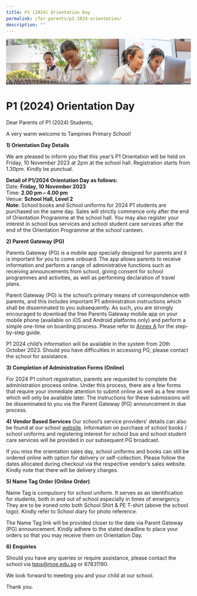 ```yaml
---
title: P1 (2024) Orientation Day
permalink: /for-parents/p1-2024-orientation/
description: ""
---
```

![](/images/ForParents.jpg)

P1 (2024) Orientation Day
=======================

Dear Parents of P1 (2024) Students,

A very warm welcome to Tampines Primary School!

**1) Orientation Day Details**

We are pleased to inform you that this year’s P1 Orientation will be held on Friday, 10 November 2023 at 2pm at the school hall. Registration starts from 1.30pm. Kindly be punctual. 

**Detail of P1/2024 Orientation Day as follows:**<br>
Date: **Friday, 10 November 2023**<br>
Time: **2.00 pm – 4.00 pm**<br>
Venue: **School Hall, Level 2**<br>
**Note:** School books and School uniforms for 2024 P1 students are purchased on the same day. Sales will strictly commence only after the end of Orientation Programme at the school hall. You may also register your interest in school bus services and school student care services after the end of the Orientation Programme at the school canteen.


**2) Parent Gateway (PG)**

Parents Gateway (PG) is a mobile app specially designed for parents and it is important for you to come onboard. The app allows parents to receive information and perform a range of administrative functions such as receiving announcements from school, giving consent for school programmes and activities, as well as performing declaration of travel plans. 

Parent Gateway (PG)  is the school’s primary means of correspondence with parents, and this includes important P1 administration instructions which shall be disseminated to you subsequently. As such, you are strongly encouraged to download the free Parents Gateway mobile app on your mobile phone (available on iOS and Android platforms only) and perform a simple one-time on boarding process.  Please refer to [Annex A](/files/annex%20a_2024%20one-time%20onboarding.pdf) for the step-by-step guide. 

P1 2024 child’s information will be available in the system from 20th October 2023. Should you have difficulties in accessing PG, please contact the school for assistance.

**3) Completion of Administration Forms (Online)**

For 2024 P1 cohort registration, parents are requested to complete the administration process online. Under this process, there are a few forms that require your immediate attention to submit online as well as a few more which will only be available later.  The instructions for these submissions will be disseminated to you via the Parent Gateway (PG) announcement in due process.

**4) Vendor Based Services** 
Our school’s service providers’ details can also be found at our school [website](https://www.tampinespri.moe.edu.sg/about-us/Service-Providers/Service-Providers/). Information on purchase of school books / school uniforms and registering interest for school bus and school student care services will be provided in our subsequent PG broadcast.

If you miss the orientation sales day, school uniforms and books can still be ordered online with option for delivery or self-collection. Please follow the dates allocated during checkout via the respective vendor’s sales website. Kindly note that there will be delivery charges.

**5) Name Tag Order (Online Order)**

Name Tag is compulsory for school uniform. It serves as an identification for students, both in and out of school especially in times of emergency. They are to be ironed onto both School Shirt &amp; PE T-shirt (above the school logo). Kindly refer to School diary for photo reference.

The Name Tag link will be provided closer to the date via Parent Gateway (PG) announcement. Kindly adhere to the stated deadline to place your orders so that you may receive them on Orientation Day.

**6) Enquiries**

Should you have any queries or require assistance, please contact the school via tpps@moe.edu.sg or 67831190.

We look forward to meeting you and your child at our school.

Thank you.